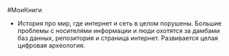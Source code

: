 #МоиКниги
- История про мир, где интернет и сеть в целом порушены. Большие проблемы с носителями информации и люди охотятся за дамбами баз данных, репозитория и страница интернет. Развивается целая цифровая археология. 
